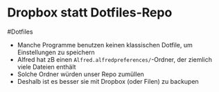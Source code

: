 # Dropbox statt Dotfiles-Repo

#Dotfiles

- Manche Programme benutzen keinen klassischen Dotfile, um Einstellungen zu speichern
- Alfred hat zB einen `Alfred.alfredpreferences/`-Ordner, der ziemlich viele Dateien enthält
- Solche Ordner würden unser Repo zumüllen
- Deshalb ist es besser sie mit Dropbox (oder Filen) zu backupen
